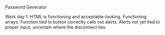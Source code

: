 Password Generator

Work day 1:
HTML is functioning and acceptable-looking.
Functioning arrays. Function tied to button correctly calls out alerts.
Alerts not yet tied to proper input; uncertain where the disconnect lies.